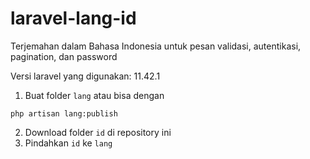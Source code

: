 # laravel-lang-id
Terjemahan dalam Bahasa Indonesia untuk pesan validasi, autentikasi, pagination, dan password <br />

Versi laravel yang digunakan: 11.42.1

1. Buat folder `lang` atau bisa dengan
```
php artisan lang:publish
```
2. Download folder `id` di repository ini
3. Pindahkan `id` ke `lang`
